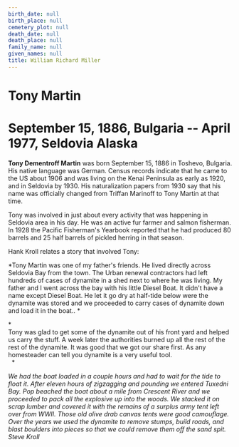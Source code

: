 ```yaml
---
birth_date: null
birth_place: null
cemetery_plot: null
death_date: null
death_place: null
family_name: null
given_names: null
title: William Richard Miller
---
```


# Tony Martin

# September 15, 1886, Bulgaria -- April 1977, Seldovia Alaska

**Tony Dementroff Martin** was born September 15, 1886 in
Toshevo, Bulgaria. His native language was German. Census records
indicate that he came to the US about 1906 and was living on the Kenai
Peninsula as early as 1920, and in Seldovia by 1930. His naturalization
papers from 1930 say that his name was officially changed from Triffan
Marinoff to Tony Martin at that time.

Tony was involved in just about every activity that was happening in
Seldovia area in his day. He was an active fur farmer and salmon
fisherman. In 1928 the Pacific Fisherman's Yearbook reported that he had
produced 80 barrels and 25 half barrels of pickled herring in that
season.

Hank Kroll relates a story that involved Tony:

*Tony Martin was one of my father\'s friends. He lived directly across
Seldovia Bay from the town. The Urban renewal contractors had left
hundreds of cases of dynamite in a shed next to where he was living. My
father and I went across the bay with his little Diesel Boat. It didn't
have a name except Diesel Boat. He let it go dry at half-tide below were
the dynamite was stored and we proceeded to carry cases of dynamite down
and load it in the boat.. *

*\
Tony was glad to get some of the dynamite out of his front yard and
helped us carry the stuff. A week later the authorities burned up all
the rest of the rest of the dynamite. It was good that we got our share
first. As any homesteader can tell you dynamite is a very useful tool.\
  *

*We had the boat loaded in a couple hours and had to wait for the tide
to float it. After eleven hours of zigzagging and pounding we entered
Tuxedni Bay. Pop beached the boat about a mile from Crescent River and
we proceeded to pack all the explosive up into the woods. We stacked it
on scrap lumber and covered it with the remains of a surplus army tent
left over from WWII. Those old olive drab canvas tents were
good camouflage. Over the years we used the dynamite to remove stumps,
build roads, and blast boulders into pieces so that we could remove them
off the sand spit. Steve Kroll*
